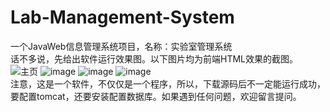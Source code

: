 # Lab-Management-System
一个JavaWeb信息管理系统项目，名称：实验室管理系统
<br>话不多说，先给出软件运行效果图。以下图片均为前端HTML效果的截图。<br>
![主页](https://user-images.githubusercontent.com/72424079/150635211-ac7122b7-a810-4395-b32b-4a86310df8e3.jpg)
![image](https://user-images.githubusercontent.com/72424079/150634811-72c3c5f2-a700-47ff-be22-77a896e35cda.png)
![image](https://user-images.githubusercontent.com/72424079/150634816-ec58cc74-5535-47fb-8d9d-03cb96332c76.png)
![image](https://user-images.githubusercontent.com/72424079/150634830-a5dc45b6-ecf0-49b1-bf5d-7c1b3fc657e8.png)
<br>注意，这是一个软件，不仅仅是一个程序，所以，下载源码后不一定能运行成功，要配置tomcat，还要安装配置数据库。如果遇到任何问题，欢迎留言提问。
